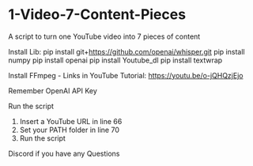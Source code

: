 # 1-Video-7-Content-Pieces
A script to turn one YouTube video into 7 pieces of content

Install Lib:
pip install git+https://github.com/openai/whisper.git 
pip install numpy
pip install openai
pip install Youtube_dl
pip install textwrap

Install FFmpeg - Links in YouTube Tutorial:
https://youtu.be/o-jQHQzjEjo

Remember OpenAI API Key


Run the script
1. Insert a YouTube URL in line 66
2. Set your PATH folder in line 70
3. Run the script

Discord if you have any Questions
